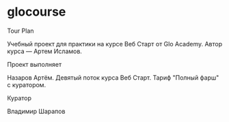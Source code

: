 # glocourse
Tour Plan

Учебный проект для практики на курсе Веб Старт от Glo Academy. Автор курса — Артем Исламов.


Проект выполняет

Назаров Артём. Девятый поток курса Веб Старт. Тариф "Полный фарш" с куратором.


Куратор

Владимир Шарапов